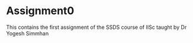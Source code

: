 # Assignment0
This contains the first assignment of the SSDS course of IISc taught by Dr Yogesh Simmhan
